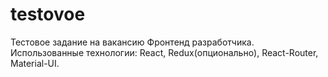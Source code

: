 # testovoe
Тестовое задание на вакансию Фронтенд разработчика.
Использованные технологии: React, Redux(опционально), React-Router, Material-UI.

